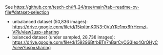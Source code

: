 See https://github.com/tesch-ch/lfi_24/tree/main?tab=readme-ov-file#dataset-selection

- unbalanced dataset (50,836 images): https://drive.google.com/file/d/15kxltmK0N3-0VuYRc1mx6frHcmzi-VPk/view?usp=sharing
- balanced dataset (under sampled, 28,738 images): https://drive.google.com/file/d/159296BtrbBTn7nBarCyCG3Iex4QrQHyC/view?usp=sharing